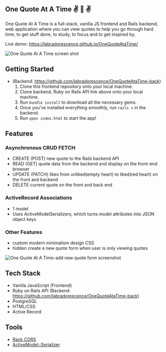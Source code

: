 ## One Quote At A Time  ✌ 💬  ✌

One Quote At A Time is a full-stack, vanilla JS frontend and Rails backend, web application where you can view quotes to help you go through hard time, to get stuff done, to study, to focus and to get inspired by. 

Live demo: https://labradorescence.github.io/OneQuoteAtaTime/

![One Quote At A Time screen shot](https://user-images.githubusercontent.com/52639837/87259873-4e7c9e00-c47c-11ea-820c-9e7244064272.png)


## Getting Started
* (Backend: https://github.com/labradorescence/OneQuoteAtaTime-back)
    1. Clone this frontend repository onto your local machine.
    2. Clone backend, Ruby on Rails API link above onto your local machine. 
    3. Run `bundle install` to download all the necessary gems.
    4. Once you've installed everything smoothly, run `rails s` in the backend. 
    5. Run `open index.html` to start the app!


## Features

### Asynchronous CRUD FETCH
* CREATE (POST) new quote to the Rails backend API 
* READ (GET) quote data from the backend and display on the front-end browser
* UPDATE (PATCH) likes from unliked(empty heart) to liked(red heart) on the front and backend
* DELETE  current quote on the front and back end

### ActiveRecord Associations
* 1 model 
* Uses ActiveModelSerializers, which turns model attributes into JSON object keys

### Other Features
* custom modern minimalism design CSS
* hidden create a new quote form when user is only viewing quotes

![One Quote At A Time-add new quote form screenshot](https://user-images.githubusercontent.com/52639837/87260002-348f8b00-c47d-11ea-9369-369270c38f93.png)


## Tech Stack

* Vanilla JavaScript (Frontend)
* Ruby on Rails API (Backend: https://github.com/labradorescence/OneQuoteAtaTime-back)
* PostgreSQL
* HTML/CSS
* Active Record

## Tools

* [Rack CORS](https://github.com/cyu/rack-cors)
* [ActiveModel::Serializer](https://github.com/rails-api/active_model_serializers)
